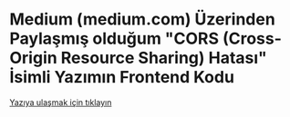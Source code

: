 # Medium (medium.com) Üzerinden Paylaşmış olduğum "CORS (Cross-Origin Resource Sharing) Hatası" İsimli Yazımın Frontend Kodu

[Yazıya ulaşmak için tıklayın](https://metinalniacik.medium.com/cors-cross-origin-resource-sharing-hatas%C4%B1-926cefda5ae9)
